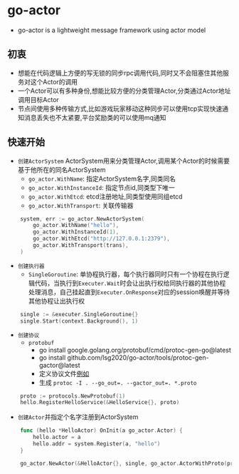 # go-actor
* go-actor is a lightweight message framework using actor model  

## 初衷
* 想能在代码逻辑上方便的写无锁的同步rpc调用代码,同时又不会阻塞住其他服务对这个Actor的调用
* 一个Actor可以有多种身份,想能比较方便的分类管理Actor,分类通过Actor地址调用目标Actor
* 节点间使用多种传输方式,比如游戏玩家移动这种同步可以使用tcp实现快速通知消息丢失也不太紧要,平台奖励类的可以使用mq通知

## 快速开始
* `创建ActorSystem` ActorSystem用来分类管理Actor,调用某个Actor的时候需要基于他所在的同名ActorSystem
    * `go_actor.WithName`: 指定ActorSystem名字,同类同名
    * `go_actor.WithInstanceId`: 指定节点id,同类型下唯一
    * `go_actor.WithEtcd`: etcd注册地址,同类型使用同组etcd
    * `go_actor.WithTransport`: 关联传输器
```go
	system, err := go_actor.NewActorSystem(
		go_actor.WithName("hello"),
		go_actor.WithInstanceId(1),
		go_actor.WithEtcd("http://127.0.0.1:2379"),
		go_actor.WithTransport(trans),
	)
```

* `创建执行器`
    * `SingleGoroutine`: 单协程执行器，每个执行器同时只有一个协程在执行逻辑代码，当执行到`Executer.Wait`时会让出执行权给同执行器的其他协程处理消息，自己挂起直到`Executer.OnResponse`对应的session唤醒并等待其他协程让出执行权
```go
	single := &executer.SingleGoroutine{}
	single.Start(context.Background(), 1)
```

* `创建协议`
    * `protobuf`
        * go install google.golang.org/protobuf/cmd/protoc-gen-go@latest
        * go install github.com/lsg2020/go-actor/tools/protoc-gen-gactor@latest
        * 定义协议文件[例如](https://github.com/lsg2020/go-actor/tree/examples/pb/hello.proto)
        * 生成 `protoc -I . --go_out=. --gactor_out=. *.proto`
```go
	proto := protocols.NewProtobuf(1)
	hello.RegisterHelloService(&HelloService{}, proto)
```

* `创建Actor`并指定个名字注册到ActorSystem
```go
	func (hello *HelloActor) OnInit(a go_actor.Actor) {
		hello.actor = a
		hello.addr = system.Register(a, "hello")
	}

	go_actor.NewActor(&HelloActor{}, single, go_actor.ActorWithProto(proto))
```

